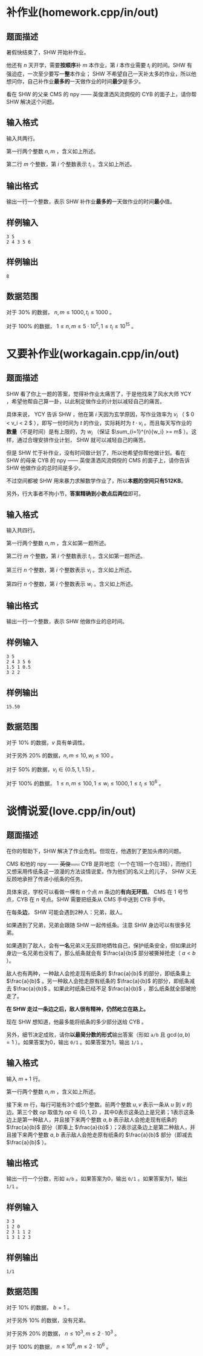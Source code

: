# 补作业(homework.cpp/in/out)

## 题面描述

暑假快结束了，SHW 开始补作业。

他还有 $n$ 天开学，需要**按顺序**补 $m$ 本作业，第 $i$ 本作业需要 $t_i$ 的时间。SHW 有强迫症，一次至少要写一**整**本作业； SHW 不希望自己一天补太多的作业，所以他想问你，自己补作业**最多的**一天做作业的时间**最少**是多少。

看在 SHW 的父亲 CMS 的 npy —— 英俊潇洒风流倜傥的 CYB 的面子上，请你帮 SHW 解决这个问题。

## 输入格式

输入共两行。

第一行两个整数 $n,m$ ，含义如上所述。

第二行 $m$ 个整数，第 $i$ 个整数表示 $t_i$ 。含义如上所述。

## 输出格式

输出一行一个整数，表示 SHW 补作业**最多的**一天做作业的时间**最小**值。

## 样例输入

```
3 5
2 4 3 5 6
```

## 样例输出

```
8
```

## 数据范围

对于 $30 \%$ 的数据， $n, m \le 1000, t_i \le 1000$ 。

对于 $100 \%$ 的数据， $1 \le n, m \le 5 \cdot 10^{5}, 1 \le t_i \le 10^{15}$ 。

# 又要补作业(workagain.cpp/in/out)

## 题面描述

SHW 看了你上一题的答案，觉得补作业太痛苦了，于是他找来了风水大师 YCY ，希望他帮自己算一卦，以此制定做作业的计划以减轻自己的痛苦。

具体来说， YCY 告诉 SHW ，他在第 $i$ 天因为玄学原因，写作业效率为 $v_i$ （ $ 0 < v_i < 2 $ ），即写一份时间为 $t$ 的作业，实际耗时为 $t \cdot v_i$ 。而且每天写作业的**数量**（不是时间）是有上限的，为 $w_i$ （保证 $\sum_{i=1}^{n}{w_i} >= m$ ）。这样，通过合理安排作业计划， SHW 就可以减轻自己的痛苦。

但是 SHW 忙于补作业，没有时间做计划了，所以他希望你帮他做计划。看在 SHW 的母亲 CYB 的 npy —— 英俊潇洒风流倜傥的 CMS 的面子上，请你告诉 SHW 他做作业的总时间是多少。

不过空间都被 SHW 用来暴力求解数学作业了，所以**本题的空间只有512KB**。

另外，行大事者不拘小节，**答案精确到小数点后两位**即可。

## 输入格式

输入共四行。

第一行两个整数 $n,m$ ，含义如第一题所述。

第二行 $m$ 个整数，第 $i$ 个整数表示 $t_i$ 。含义如第一题所述。

第三行 $n$ 个整数，第 $i$ 个整数表示 $v_i$ 。含义如上所述。

第四行 $n$ 个整数，第 $i$ 个整数表示 $w_i$ 。含义如上所述。

## 输出格式

输出一行一个整数，表示 SHW 他做作业的总时间。

## 样例输入

```
3 5
2 4 3 5 6
1.5 1 0.5
3 2 2
```

## 样例输出

```
15.50
```

## 数据范围

对于 $10 \%$ 的数据，$v$ 具有单调性。

对于另外 $20 \%$ 的数据，$n, m \le 10, w_i \le 100$ 。

对于 $50 \%$ 的数据，$v_i \in \{0.5, 1, 1.5\}$ 。

对于 $100 \%$ 的数据， $1 \le n, m \le  100, 1 \le w_i \le 1000, 1 \le t_i \le 10^{6}$ 。

# 谈情说爱(love.cpp/in/out)

## 题面描述

在你的帮助下，SHW 解决了作业危机。但现在，他遇到了更加头疼的问题。

CMS 和他的 npy —— ~~英俊……~~ CYB 是异地恋（一个在1班一个在3班），而他们又想采用传纸条这一浪漫的方法谈情说爱。作为他们的名义上的儿子， SHW 义无反顾地承担了传递小纸条的任务。

具体来说，学校可以看做一棵有 $n$ 个点 $m$ 条边的**有向无环图**。 CMS 在 $1$ 号节点，CYB 在 $n$ 号点。SHW 需要把纸条从 CMS 手中送到 CYB 手中。

在每条**边**， SHW 可能会遇到2种人：兄弟，敌人。

如果遇到了兄弟，兄弟会跟随 SHW 一起传纸条。注意 SHW 身边可以有很多兄弟。

如果遇到了敌人，会有**一名**兄弟义无反顾地牺牲自己，保护纸条安全，但如果此时身边一名兄弟也没有了，那么纸条就会有 $\frac{a}{b}$ 部分被撕掉抢走（ $a < b$ ）。

敌人也有两种，一种敌人会抢走现有纸条的 $\frac{a}{b}$ 的部分，即纸条乘上 $\frac{a}{b}$ 。另一种敌人会抢走原有纸条的 $\frac{a}{b}$ 的部分，即纸条减去 $\frac{a}{b}$ 。如果此时纸条已经不足 $\frac{a}{b}$ ，那么纸条就全部被抢走了。

**在 SHW 走过一条边之后，敌人很有精神，仍然屹立在路上。**

现在 SHW 想知道，他最多能将纸条的多少部分送给 CYB 。

另外，细节决定成败，请你**以最简分数的形式**输出答案（形如 `a/b` 且 $\gcd(a,b)=1$ ）。如果答案为0，输出 `0/1` 。如果答案为1，输出 `1/1` 。 

## 输入格式

输入 $m + 1$ 行。

第一行两个整数 $n,m$ ，含义如上所述。

接下来 $m$ 行，每行可能有3个或5个整数。前两个整数 $u, v$ 表示一条从 $u$ 到 $v$ 的边。第三个数 $op$ 取值为 $op \in \{0, 1, 2\}$ ，其中0表示这条边上是兄弟；1表示这条边上是第一种敌人，并且接下来两个整数 $a, b$ 表示敌人会抢走现有纸条的 $\frac{a}{b}$ 部分（即乘上 $\frac{a}{b}$ ）；2表示这条边上是第二种敌人，并且接下来两个整数 $a, b$ 表示敌人会抢走原有纸条的 $\frac{a}{b}$ 部分（即减去 $\frac{a}{b}$ ）。

## 输出格式

输出一行一个分数，形如 `a/b` 。如果答案为0，输出 `0/1` 。如果答案为1，输出 `1/1` 。  

## 样例输入

```
3 3
1 2 0
2 3 1 1 2
1 3 1 2 3
```

## 样例输出

```
1/1
```

## 数据范围

对于 $10 \%$ 的数据， $b=1$ 。

对于另外 $10 \%$ 的数据，没有兄弟。

对于另外 $20 \%$ 的数据， $n \le 10^3,m \le 2 \cdot 10^3$ 。

对于 $100 \%$ 的数据， $n \le 10^6,m \le 2 \cdot 10^6$ 。
